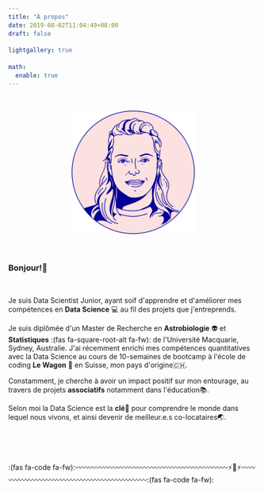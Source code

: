 ```yaml
---
title: "À propos"
date: 2019-08-02T11:04:49+08:00
draft: false

lightgallery: true

math:
  enable: true
---
```

<p>&nbsp;</p>
<center>
<img src="modified_avatar.png" alt="julie" width="250"/>
</center>
<p>&nbsp;</p>

### Bonjour!:wave:

<p>&nbsp;</p>

Je suis Data Scientist Junior, ayant soif d'apprendre et d'améliorer mes compétences en **Data Science** :computer: au fil des projets que j'entreprends.

Je suis diplômée d'un Master de Recherche en **Astrobiologie** :alien: et **Statistiques** :(fas fa-square-root-alt fa-fw): de l'Université Macquarie, Sydney, Australie. J'ai récemment enrichi mes compétences quantitatives avec la Data Science au cours de 10-semaines de bootcamp à l'école de coding **Le Wagon** :space_invader: en Suisse, mon pays d'origine:switzerland:.

Constamment, je cherche à avoir un impact positif sur mon entourage, au travers de projets **associatifs** notamment dans l'éducation:books:. 

Selon moi la Data Science est la **clé**:key: pour comprendre le monde dans lequel nous vivons, et ainsi devenir de meilleur.e.s co-locataires:earth_asia:.

<p>&nbsp;</p>
<p>&nbsp;</p>

:(fas fa-code fa-fw)::wavy_dash::wavy_dash::wavy_dash::wavy_dash::wavy_dash::wavy_dash::wavy_dash::wavy_dash::wavy_dash::wavy_dash::wavy_dash::wavy_dash::wavy_dash::wavy_dash::wavy_dash::wavy_dash::wavy_dash::wavy_dash::wavy_dash::wavy_dash::wavy_dash::wavy_dash::zap::space_invader::zap::wavy_dash::wavy_dash::wavy_dash::wavy_dash::wavy_dash::wavy_dash::wavy_dash::wavy_dash::wavy_dash::wavy_dash::wavy_dash::wavy_dash::wavy_dash::wavy_dash::wavy_dash::wavy_dash::wavy_dash::wavy_dash::wavy_dash::wavy_dash::wavy_dash::wavy_dash::(fas fa-code fa-fw):